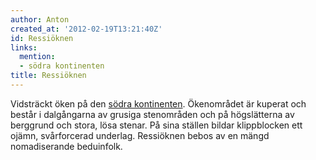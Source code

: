 ```yaml
---
author: Anton
created_at: '2012-02-19T13:21:40Z'
id: Ressiöknen
links:
  mention:
  - södra kontinenten
title: Ressiöknen
---
```


Vidsträckt öken på den [södra kontinenten]. Ökenområdet är kuperat och består i dalgångarna av
grusiga stenområden och på högslätterna av berggrund och stora, lösa stenar. På sina ställen bildar
klippblocken ett ojämn, svårforcerad underlag. Ressiöknen bebos av en mängd nomadiserande
beduinfolk.

  [södra kontinenten]: södra_kontinenten
